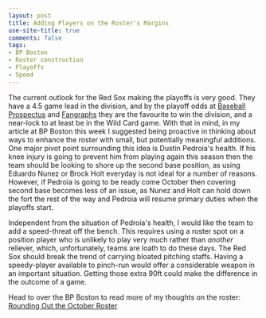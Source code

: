 ```yaml
---
layout: post
title: Adding Players on the Roster's Margins
use-site-title: true
comments: false
tags:
- BP Boston
- Roster construction
- Playoffs
- Speed
---
```


The current outlook for the Red Sox making the playoffs is very good. They have a 4.5 game lead in the division, and by the playoff odds at [Baseball Prospectus](http://www.baseballprospectus.com/odds/) and [Fangraphs](http://www.fangraphs.com/coolstandings.aspx) they are the favourite to win the division, and a near-lock to at least be in the Wild Card game. With that in mind, in my article at BP Boston this week I suggested being proactive in thinking about ways to enhance the roster with small, but potentially meaningful additions. One major pivot point surrounding this idea is Dustin Pedroia's health. If his knee injury is going to prevent him from playing again this season then the team should be looking to shore up the second base position, as using Eduardo Nunez or Brock Holt everyday is not ideal for a number of reasons. However, if Pedroia is going to be ready come October then covering second base becomes less of an issue, as Nunez and Holt can hold down the fort the rest of the way and Pedroia will resume primary duties when the playoffs start.

Independent from the situation of Pedroia's health, I would like the team to add a speed-threat off the bench. This requires using a roster spot on a position player who is unlikely to play very much rather than *another* reliever, which, unfortunately, teams are loath to do these days. The Red Sox should break the trend of carrying bloated pitching staffs. Having a speedy-player available to pinch-run would offer a considerable weapon in an important situation. Getting those extra 90ft could make the difference in the outcome of a game.

Head to over the BP Boston to read more of my thoughts on the roster: [Rounding Out the October Roster](http://boston.locals.baseballprospectus.com/2017/08/15/rounding-out-the-october-roster/)